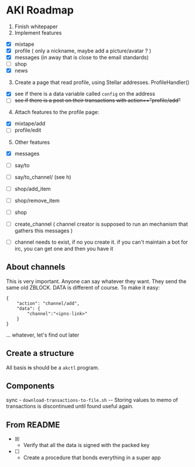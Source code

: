 AKI Roadmap
===========

1. Finish whitepaper
2. Implement features
-	[x] mixtape 
-	[x] profile ( only a nickname, maybe add a picture/avatar ? )
-	[x] messages (in away that is close to the email standards)
-	[ ] shop
-	[x] news
3. Create a page that read profile, using Stellar addresses. ProfileHandler()
-	[x] see if there is a data variable called `config` on the address
-	[ ] <del>see if there is a post on their transactions with action=="profile/add"</del>
4. Attach features to the profile page:
-	[x] mixtape/add
-	[ ] profile/edit

5. Other features
-	[x] messages
-	[ ] say/to
-	[ ] say/to_channel/ (see h)
-	[ ] shop/add_item
-	[ ] shop/remove_item
-	[ ] shop
-	[ ] create_channel ( channel creator is supposed to run an mechanism that gathers this messages )
-	[ ] channel needs to exist, if no you create it. if you can't maintain a bot for irc, you can get one and then you have it



About channels
--------------

This is very important. Anyone can say whatever they want. They send the same old ZBLOCK. DATA is different of course.
To make it easy:
```
{
	"action": "channel/add",
	"data": {
		"channel":"<ipns-link>"
	}
}
```
... whatever, let's find out later




Create a structure
------------------

All basis <del>is</del> should be a `akctl` program.

Components
----------

sync - `download-transactions-to-file.sh` -- Storing values to memo of transactions is discontinued until found useful again.

From README
-----------

- [x] - Verify that all the data is signed with the packed key 
- [ ] - Create a procedure that bonds everything in a super app


